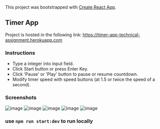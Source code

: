 This project was bootstrapped with [Create React App](https://github.com/facebook/create-react-app).

## Timer App

Project is hosted in the following link: https://timer-app-technical-assignment.herokuapp.com

### Instructions

- Type a integer into input field.
- Click Start button or press Enter Key.
- Click 'Pause' or 'Play' button to pause or resume countdown.
- Modify timer speed with speed buttons (at 1.5 or twice the speed of a second).

### Screenshots

![image](https://user-images.githubusercontent.com/26970532/84536057-0a4e8000-acbb-11ea-8377-7f0c4087453b.png)
![image](https://user-images.githubusercontent.com/26970532/84536148-39fd8800-acbb-11ea-8065-3b2dd6bfe3d2.png)
![image](https://user-images.githubusercontent.com/26970532/84536190-4d105800-acbb-11ea-8693-00a3e1ebe384.png)
![image](https://user-images.githubusercontent.com/26970532/84536236-631e1880-acbb-11ea-8cec-7bf850518ac6.png)
![image](https://user-images.githubusercontent.com/26970532/84536245-674a3600-acbb-11ea-97c2-d4eedc33cd2a.png)


### use `npm run start:dev` to run locally
